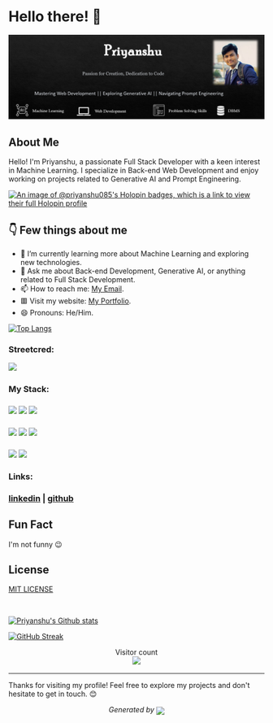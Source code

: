 
# Hello there! 👋

<div>

![Profile Banner](/Banner.png)

</div>


<!--
### Table Of Content
- [ABOUT ME](#about-me)
- [MY PROJECTS](#my-projects)
- [LANGUAGE AND TOOLS](#language-and-tools)
- [MY TECH STACK](#my-stack)
- [LINKS](#links)
- [LICENSE](#license)
- [SOCIAL LINKS](#lets-connect) 
-->

## About Me
Hello! I'm Priyanshu, a passionate Full Stack Developer with a keen interest in Machine Learning. I specialize in Back-end Web Development and enjoy working on projects related to Generative AI and Prompt Engineering.

[![An image of @priyanshu085's Holopin badges, which is a link to view their full Holopin profile](https://holopin.me/priyanshu085)](https://holopin.io/@priyanshu085)

## 👇 Few things about me
- 🌱 I’m currently learning more about Machine Learning and exploring new technologies.
- 💬 Ask me about Back-end Development, Generative AI, or anything related to Full Stack Development.
- 📫 How to reach me: [My Email](abpriyanshu007@gmail.com).
- 🟥 Visit my website: [My Portfolio](https://priyanshu085.tech).
- 😄 Pronouns: He/Him.

[![Top Langs](https://github-readme-stats.vercel.app/api/top-langs?username=priyanshu085&layout=donut-vertical&show_icons=true&theme=dark&title_color=04478d9&icon_color=04478d9&text_color=ffffff&bg_color=000)](https://github.com/Priyanshu085)

<!--
## My Projects
### [1. NexDrive](https://github.com/Priyanshu085/NexDrive) 
NexDrive is a dynamic car marketplace built with Next.js, Tailwind CSS, and TypeScript.<br/> 
![NexDrive Screenshot](/screenshots/NexDrive.png)

### [2. readLites](https://github.com/Priyanshu085/readLites)
readLites makes reading fun and easy! It uses smart technology to show pictures and pick out important ideas from stories. This helps you understand and enjoy books better!<br/>
![readLites Screenshot](/screenshots/readLites.png)

### [3. PromptHub](https://github.com/Priyanshu085/Prompthub)
PromptHub is a prompt-sharing platform crafted with Next.js, Tailwind CSS, and MongoDB. Empowering creativity, it enables users to seamlessly share and explore prompts for writing and ideation.<br/>
![PromptHub Screenshot](/screenshots/Prompthub.png)
-->

### Streetcred:

<a href="https://www.tublian.com/profile/Priyanshu085?ss=true"><img src="https://t74hnvwwsd.execute-api.us-east-1.amazonaws.com/dev/ft/profile/streetcred/badge/Priyanshu085?type=without_score"></a>

### My Stack:

### <img src="https://t74hnvwwsd.execute-api.us-east-1.amazonaws.com/dev/ft/profile/streetcred/github/tag/Data%20Science"/> <img src="https://t74hnvwwsd.execute-api.us-east-1.amazonaws.com/dev/ft/profile/streetcred/github/tag/Data%20Engineering"/> <img src="https://t74hnvwwsd.execute-api.us-east-1.amazonaws.com/dev/ft/profile/streetcred/github/tag/C%2FC%2B%2B"/>

### <img src="https://t74hnvwwsd.execute-api.us-east-1.amazonaws.com/dev/ft/profile/streetcred/github/tag/Python"/> <img src="https://t74hnvwwsd.execute-api.us-east-1.amazonaws.com/dev/ft/profile/streetcred/github/tag/MLOps"/> <img src="https://t74hnvwwsd.execute-api.us-east-1.amazonaws.com/dev/ft/profile/streetcred/github/tag/JavaScript"/>

### <img src="https://t74hnvwwsd.execute-api.us-east-1.amazonaws.com/dev/ft/profile/streetcred/github/tag/Frontend"/> <img src="https://t74hnvwwsd.execute-api.us-east-1.amazonaws.com/dev/ft/profile/streetcred/github/tag/Backend"/>

### Links:

### <a href="https://www.linkedin.com/in/priyanshu085/">linkedin</a> | <a href="https://www.github.com/Priyanshu085">github</a>


<!-- ## Language and Tools
<p align="left"> 
<a href="https://www.w3schools.com/cpp/" target="_blank" rel="noreferrer"> <img src="https://raw.githubusercontent.com/devicons/devicon/master/icons/cplusplus/cplusplus-original.svg" alt="cplusplus" width="40" height="40"/> </a>
<a href="https://www.w3schools.com/css/" target="_blank" rel="noreferrer"> <img src="https://raw.githubusercontent.com/devicons/devicon/master/icons/css3/css3-original-wordmark.svg" alt="css3" width="40" height="40"/> </a> 
<a href="https://cloud.google.com" target="_blank" rel="noreferrer"> <img src="https://www.vectorlogo.zone/logos/google_cloud/google_cloud-icon.svg" alt="gcp" width="40" height="40"/> </a> 
<a href="https://developer.mozilla.org/en-US/docs/Web/JavaScript" target="_blank" rel="noreferrer"> <img src="https://raw.githubusercontent.com/devicons/devicon/master/icons/javascript/javascript-original.svg" alt="javascript" width="40" height="40"/> </a> 
<a href="https://reactjs.org/" target="_blank" rel="noreferrer"> <img src="https://raw.githubusercontent.com/devicons/devicon/master/icons/react/react-original-wordmark.svg" alt="react" width="40" height="40"/> </a> 
<a href="https://www.typescriptlang.org/" target="_blank" rel="noreferrer"> <img src="https://raw.githubusercontent.com/devicons/devicon/master/icons/typescript/typescript-original.svg" alt="typescript" width="40" height="40"/> </a> 
</p> -->

<!-- ## Let's Connect

<a href="https://linkedin.com/in/priyanshu085" target="blank"><img align="center" src="https://raw.githubusercontent.com/rahuldkjain/github-profile-readme-generator/master/src/images/icons/Social/linked-in-alt.svg" alt="priyanshu085" height="30" width="40" /></a> 
<a href="https://www.leetcode.com/priyanshu085" target="blank"><img align="center" src="https://raw.githubusercontent.com/rahuldkjain/github-profile-readme-generator/master/src/images/icons/Social/leet-code.svg" alt="priyanshu085" height="30" width="40" /></a>
</p> -->

<!-- 
- [Leetcode](https://leetcode.com/Priyanshu085/)
- [LinkedIn](https://www.linkedin.com/in/Priyanshu085/)
- [Google Developer Console](https://g.dev/priyanshu085) -->

## Fun Fact
I'm not funny 😉

## License
[MIT LICENSE](LICENSE)

<br>


[![Priyanshu's Github stats](https://github-readme-stats.vercel.app/api?username=priyanshu085&layout=donut-vertical&show_icons=true&title_color=04478d9&theme=transparent&icon_color=04478d9&text_color=ffffff&bg_color=000\&rank_icon=github)](https://github.com/Priyanshu085)  

<!-- [![Top Langs](https://github-readme-stats.vercel.app/api/top-langs/?username=German-Cobian&show_icons=true&theme=radical&layout=compact)](https://github.com/German-Cobian/github-readme-stats) -->



[![GitHub Streak](https://streak-stats.demolab.com?user=Priyanshu085&theme=shadow-blue&hide_border=true&border_radius=5.5&date_format=M%20j%5B%2C%20Y%5D&exclude_days=Sun%2CSat&card_width=500)](https://git.io/streak-stats)

<!-- [![Priyanshu085's GitHub | Dependencies](https://stats.quine.sh/Priyanshu085/dependencies?theme=dark)](https://quine.sh?utm_source=widgets&utm_campaign=Priyanshu085) -->

<!-- [![Priyanshu085's GitHub | Languages Over Time](https://stats.quine.sh/Priyanshu085/languages-over-time?theme=dark)](https://quine.sh?utm_source=widgets&utm_campaign=Priyanshu085) -->

<!-- [![Priyanshu085's GitHub | Topics Over Time](https://stats.quine.sh/Priyanshu085/topics-over-time?theme=dark)](https://quine.sh?utm_source=widgets&utm_campaign=Priyanshu085) -->

<p align="center"> 
  Visitor count<br>
  <img src="https://profile-counter.glitch.me/Priyanshu085/count.svg" />
</p>

---

Thanks for visiting my profile! Feel free to explore my projects and don't hesitate to get in touch. 😊
            

<p align="center">
<i>Generated by <a href="https://www.tublian.com/"><img src="https://tublian-newsletter-assets.s3.amazonaws.com/just-logo.png" width="25" style="vertical-align: middle"/></i>
</p>

